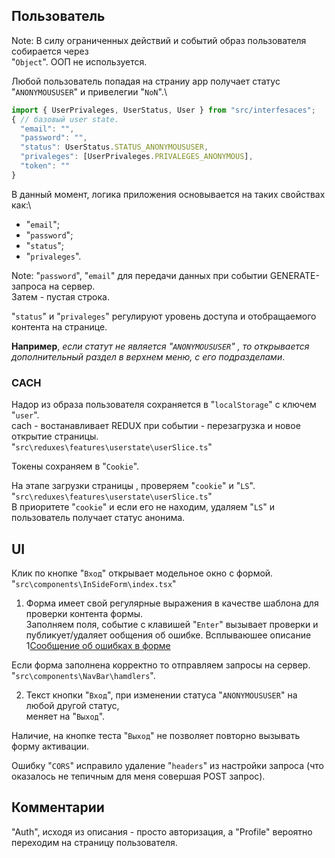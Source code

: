 ## Пользователь 
Note: В силу ограниченных действий и событий образ пользователя собирается через \
"`Object`". ООП не используется.

Любой пользователь попадая на страниу арр получает статус "`ANONYMOUSUSER`" и привелегии "`NoN`".\
```ts
import { UserPrivaleges, UserStatus, User } from "src/interfesaces";
{ // базовый user state.
  "email": "",
  "password": "",
  "status": UserStatus.STATUS_ANONYMOUSUSER,
  "privaleges": [UserPrivaleges.PRIVALEGES_ANONYMOUS],
  "token": ""
}
```
В данный момент, логика приложения основывается на таких свойствах как:\
- "`email`";
- "`password`";
- "`status`";
- "`privaleges`".

Note: "`password`", "`email`" для передачи данных при событии GENERATE-запроса на сервер.\
Затем - пустая строка.

"`status`" и "`privaleges`" регулируют уровень доступа и отобращаемого контента на странице.

**Например**, *если статут не является "`ANONYMOUSUSER`" , то открывается дополнительный раздел в верхнем меню, с его подразделами*.

### CACH
Надор из образа пользователя сохраняется в "`localStorage`" с ключем "`user`".\
cach - востанавливает REDUX при событии - перезагрузка и новое открытие страницы. \
"`src\reduxes\features\userstate\userSlice.ts`"

Токены сохраняем в "`Cookie`".

На этапе загрузки страницы , проверяем "`cookie`" и "`LS`". \
"`src\reduxes\features\userstate\userSlice.ts`"\
В приоритете "`cookie`" и если его не находим, удаляем "`LS`" и пользователь получает статус анонима.

## UI
Клик по кнопке "`Вход`" открывает модельное окно с формой.\
"`src\components\InSideForm\index.tsx`"

1. Форма имеет свой регулярные выражения в качестве шаблона для проверки контента формы.\
Заполняем поля, событие с клавишей "`Enter`" вызывает проверки и публикует/удаляет ообщения об ошибке.
Всплываюшее описание  \
1[Сообщение об ошибках в форме](./img//error_message_of_form.png)

Если форма заполнена корректно то отправляем запросы на сервер.\
"`src\components\NavBar\hamdlers`".

2. Текст кнопки "`Вход`", при изменении статуса "`ANONYMOUSUSER`" на любой другой статус, \
меняет на "`Выход`".

Наличие, на кнопке теста "`Выход`" не позволяет повторно вызывать форму активации. 

Ошибку "`CORS`" исправило удаление "`headers`" из настройки запроса (что оказалось не тепичным для меня совершая POST запрос).

## Комментарии
"Auth", исходя из описания - просто авторизация, а "Profile" вероятно переходим на страницу пользователя. 